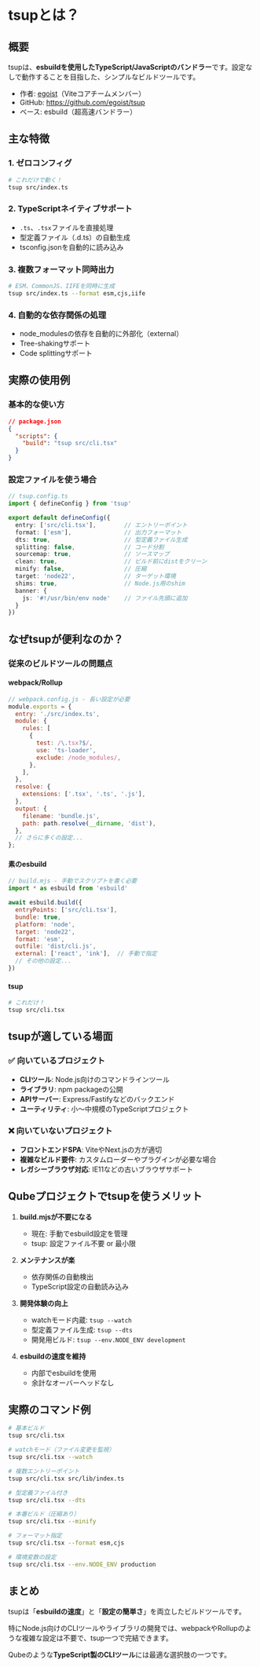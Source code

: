 # tsupとは？

## 概要
tsupは、**esbuildを使用したTypeScript/JavaScriptのバンドラー**です。設定なしで動作することを目指した、シンプルなビルドツールです。

- 作者: [egoist](https://github.com/egoist)（Viteコアチームメンバー）
- GitHub: https://github.com/egoist/tsup
- ベース: esbuild（超高速バンドラー）

## 主な特徴

### 1. ゼロコンフィグ
```bash
# これだけで動く！
tsup src/index.ts
```

### 2. TypeScriptネイティブサポート
- `.ts`、`.tsx`ファイルを直接処理
- 型定義ファイル（.d.ts）の自動生成
- tsconfig.jsonを自動的に読み込み

### 3. 複数フォーマット同時出力
```bash
# ESM、CommonJS、IIFEを同時に生成
tsup src/index.ts --format esm,cjs,iife
```

### 4. 自動的な依存関係の処理
- node_modulesの依存を自動的に外部化（external）
- Tree-shakingサポート
- Code splittingサポート

## 実際の使用例

### 基本的な使い方
```json
// package.json
{
  "scripts": {
    "build": "tsup src/cli.tsx"
  }
}
```

### 設定ファイルを使う場合
```typescript
// tsup.config.ts
import { defineConfig } from 'tsup'

export default defineConfig({
  entry: ['src/cli.tsx'],        // エントリーポイント
  format: ['esm'],               // 出力フォーマット
  dts: true,                     // 型定義ファイル生成
  splitting: false,              // コード分割
  sourcemap: true,               // ソースマップ
  clean: true,                   // ビルド前にdistをクリーン
  minify: false,                 // 圧縮
  target: 'node22',              // ターゲット環境
  shims: true,                   // Node.js用のshim
  banner: {
    js: '#!/usr/bin/env node'    // ファイル先頭に追加
  }
})
```

## なぜtsupが便利なのか？

### 従来のビルドツールの問題点

#### webpack/Rollup
```js
// webpack.config.js - 長い設定が必要
module.exports = {
  entry: './src/index.ts',
  module: {
    rules: [
      {
        test: /\.tsx?$/,
        use: 'ts-loader',
        exclude: /node_modules/,
      },
    ],
  },
  resolve: {
    extensions: ['.tsx', '.ts', '.js'],
  },
  output: {
    filename: 'bundle.js',
    path: path.resolve(__dirname, 'dist'),
  },
  // さらに多くの設定...
};
```

#### 素のesbuild
```js
// build.mjs - 手動でスクリプトを書く必要
import * as esbuild from 'esbuild'

await esbuild.build({
  entryPoints: ['src/cli.tsx'],
  bundle: true,
  platform: 'node',
  target: 'node22',
  format: 'esm',
  outfile: 'dist/cli.js',
  external: ['react', 'ink'],  // 手動で指定
  // その他の設定...
})
```

#### tsup
```bash
# これだけ！
tsup src/cli.tsx
```

## tsupが適している場面

### ✅ 向いているプロジェクト
- **CLIツール**: Node.js向けのコマンドラインツール
- **ライブラリ**: npm packageの公開
- **APIサーバー**: Express/Fastifyなどのバックエンド
- **ユーティリティ**: 小〜中規模のTypeScriptプロジェクト

### ❌ 向いていないプロジェクト
- **フロントエンドSPA**: ViteやNext.jsの方が適切
- **複雑なビルド要件**: カスタムローダーやプラグインが必要な場合
- **レガシーブラウザ対応**: IE11などの古いブラウザサポート

## Qubeプロジェクトでtsupを使うメリット

1. **build.mjsが不要になる**
   - 現在: 手動でesbuild設定を管理
   - tsup: 設定ファイル不要 or 最小限

2. **メンテナンスが楽**
   - 依存関係の自動検出
   - TypeScript設定の自動読み込み

3. **開発体験の向上**
   - watchモード内蔵: `tsup --watch`
   - 型定義ファイル生成: `tsup --dts`
   - 開発用ビルド: `tsup --env.NODE_ENV development`

4. **esbuildの速度を維持**
   - 内部でesbuildを使用
   - 余計なオーバーヘッドなし

## 実際のコマンド例

```bash
# 基本ビルド
tsup src/cli.tsx

# watchモード（ファイル変更を監視）
tsup src/cli.tsx --watch

# 複数エントリーポイント
tsup src/cli.tsx src/lib/index.ts

# 型定義ファイル付き
tsup src/cli.tsx --dts

# 本番ビルド（圧縮あり）
tsup src/cli.tsx --minify

# フォーマット指定
tsup src/cli.tsx --format esm,cjs

# 環境変数の設定
tsup src/cli.tsx --env.NODE_ENV production
```

## まとめ

tsupは「**esbuildの速度**」と「**設定の簡単さ**」を両立したビルドツールです。

特にNode.js向けのCLIツールやライブラリの開発では、webpackやRollupのような複雑な設定は不要で、tsup一つで完結できます。

Qubeのような**TypeScript製のCLIツール**には最適な選択肢の一つです。